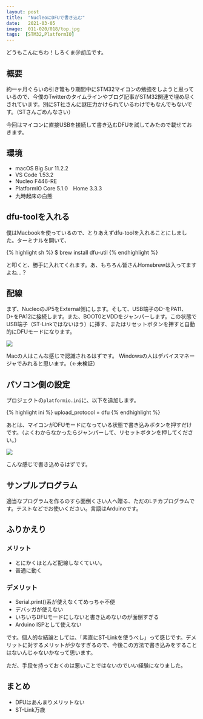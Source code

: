 ```yaml
---
layout: post
title:  "NucleoにDFUで書き込む"
date:   2021-03-05
image:  011-020/018/top.jpg
tags:  [STM32,PlatformIO]
---
```


どうもこんにちわ！しろくま＠胡瓜です。

## 概要

約一ヶ月ぐらいの引き篭もり期間中にSTM32マイコンの勉強をしようと思っているので、今僕のTwitterのタイムラインやブログ記事がSTM32関連で埋め尽くされています。別にST社さんに謎圧力かけられているわけでもなんでもないです。（STさんごめんなさい）

今回はマイコンに直接USBを接続して書き込むDFUを試してみたので載せておきます。

## 環境

- macOS Big Sur 11.2.2
- VS Code 1.53.2
- Nucleo F446-RE
- PlatformIO Core 5.1.0　Home 3.3.3
- 九時起床の白熊

## dfu-toolを入れる

僕はMacbookを使っているので、とりあえずdfu-toolを入れることにしました。ターミナルを開いて、

{% highlight sh %}
$ brew install dfu-util
{% endhighlight %}

と叩くと、勝手に入れてくれます。あ、もちろん皆さんHomebrewは入ってますよね…？

## 配線

まず、NucleoのJP5をExternal側にします。そして、USB端子のD-をPA11、D+をPA12に接続します。また、BOOT0とVDDをジャンパーします。この状態でUSB端子（ST-Linkではないほう）に挿す、またはリセットボタンを押すと自動的にDFUモードになります。

![]({{site.baseurl}}/img/011-020/018/001.png)

Macの人はこんな感じで認識されるはずです。
Windowsの人はデバイスマネージャでみれると思います。（←未検証）

## パソコン側の設定

プロジェクトの`platformio.ini`に、以下を追加します。

{% highlight ini %}
upload_protocol = dfu
{% endhighlight %}

あとは、マイコンがDFUモードになっている状態で書き込みボタンを押すだけです。（よくわからなかったらジャンパーして、リセットボタンを押してください。）

![]({{site.baseurl}}/img/011-020/018/002.png)

こんな感じで書き込めるはずです。

## サンプルプログラム

適当なプログラムを作るのすら面倒くさい人へ贈る、ただのLチカプログラムです。テストなどでお使いください。言語はArduinoです。

<script src="https://gist.github.com/shirokuma-89/bd9137fd1c18e49f40224783078fc015.js"></script>

## ふりかえり

### メリット

- とにかくほとんど配線しなくていい。
- 普通に動く

### デメリット

- Serial.print()系が使えなくてめっちゃ不便
- デバッガが使えない
- いちいちDFUモードにしないと書き込めないのが面倒すぎる
- Arduino ISPとして使えない

です。個人的な結論としては、「素直にST-Linkを使うべし」って感じです。デメリットに対するメリットが少なすぎるので、今後この方法で書き込みをすることはないんじゃないかなって思います。

ただ、手段を持っておくのは悪いことではないのでいい経験になりました。

## まとめ

- DFUはあんまりメリットない
- ST-Link万歳